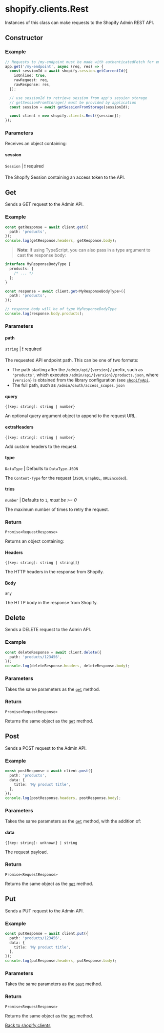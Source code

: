 # shopify.clients.Rest

Instances of this class can make requests to the Shopify Admin REST API.

## Constructor

### Example

```ts
// Requests to /my-endpoint must be made with authenticatedFetch for embedded apps
app.get('/my-endpoint', async (req, res) => {
  const sessionId = await shopify.session.getCurrentId({
    isOnline: true,
    rawRequest: req,
    rawResponse: res,
  });

  // use sessionId to retrieve session from app's session storage
  // getSessionFromStorage() must be provided by application
  const session = await getSessionFromStorage(sessionId);

  const client = new shopify.clients.Rest({session});
});
```

### Parameters

Receives an object containing:

#### session

`Session` | :exclamation: required

The Shopify Session containing an access token to the API.

## Get

Sends a GET request to the Admin API.

### Example

```ts
const getResponse = await client.get({
  path: 'products',
});
console.log(getResponse.headers, getResponse.body);
```

> **Note**: If using TypeScript, you can also pass in a type argument to cast the response body:

```ts
interface MyResponseBodyType {
  products: {
    /* ... */
  };
}

const response = await client.get<MyResponseBodyType>({
  path: 'products',
});

// response.body will be of type MyResponseBodyType
console.log(response.body.products);
```

### Parameters

#### path

`string` | :exclamation: required

The requested API endpoint path. This can be one of two formats:

- The path starting after the `/admin/api/{version}/` prefix, such as `'products'`, which executes `/admin/api/{version}/products.json`, where `{version}` is obtained from the library configuration (see [`shopifyApi`](../shopifyApi.md).
- The full path, such as `/admin/oauth/access_scopes.json`

#### query

`{[key: string]: string | number}`

An optional query argument object to append to the request URL.

#### extraHeaders

`{[key: string]: string | number}`

Add custom headers to the request.

#### type

`DataType` | Defaults to `DataType.JSON`

The `Content-Type` for the request (`JSON`, `GraphQL`, `URLEncoded`).

#### tries

`number` | Defaults to `1`, _must be >= 0_

The maximum number of times to retry the request.

### Return

`Promise<RequestResponse>`

Returns an object containing:

#### Headers

`{[key: string]: string | string[]}`

The HTTP headers in the response from Shopify.

#### Body

`any`

The HTTP body in the response from Shopify.

## Delete

Sends a DELETE request to the Admin API.

### Example

```ts
const deleteResponse = await client.delete({
  path: 'products/123456',
});
console.log(deleteResponse.headers, deleteResponse.body);
```

### Parameters

Takes the same parameters as the [`get`](#get) method.

### Return

`Promise<RequestResponse>`

Returns the same object as the [`get`](#get) method.

## Post

Sends a POST request to the Admin API.

### Example

```ts
const postResponse = await client.post({
  path: 'products',
  data: {
    title: 'My product title',
  },
});
console.log(postResponse.headers, postResponse.body);
```

### Parameters

Takes the same parameters as the [`get`](#get) method, with the addition of:

#### data

`{[key: string]: unknown} | string`

The request payload.

### Return

`Promise<RequestResponse>`

Returns the same object as the [`get`](#get) method.

## Put

Sends a PUT request to the Admin API.

### Example

```ts
const putResponse = await client.put({
  path: 'products/123456',
  data: {
    title: 'My product title',
  },
});
console.log(putResponse.headers, putResponse.body);
```

### Parameters

Takes the same parameters as the [`post`](#post) method.

### Return

`Promise<RequestResponse>`

Returns the same object as the [`get`](#get) method.

[Back to shopify.clients](./README.md)
